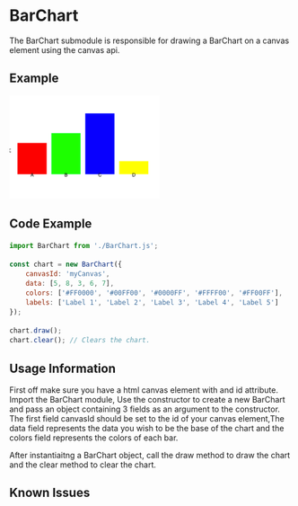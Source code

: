 # BarChart
The BarChart submodule is responsible for drawing a BarChart on a canvas element using the canvas api. 

## Example

![BarChart](../../img/barChart.png)

## Code Example
```JavaScript
import BarChart from './BarChart.js';

const chart = new BarChart({
    canvasId: 'myCanvas',
    data: [5, 8, 3, 6, 7],
    colors: ['#FF0000', '#00FF00', '#0000FF', '#FFFF00', '#FF00FF'],
    labels: ['Label 1', 'Label 2', 'Label 3', 'Label 4', 'Label 5']
});

chart.draw();
chart.clear(); // Clears the chart.
```

## Usage Information

First off make sure you have a html canvas element with and id attribute. Import the BarChart module, Use the constructor to create a new BarChart and pass an object containing 3 fields as an argument to the constructor. The first field canvasId should be set to the id of your canvas element,The data field represents the data you wish to be the base of the chart and the colors field represents the colors of each bar. 

After instantiaitng a BarChart object, call the draw method to draw the chart and the clear method to clear the chart.

## Known Issues


